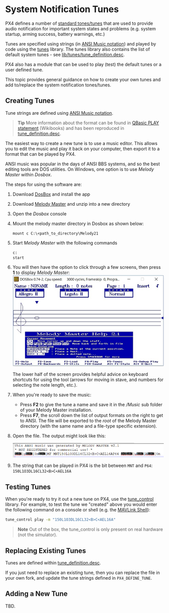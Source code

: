 # System Notification Tunes

PX4 defines a number of [standard tones/tunes](https://docs.px4.io/master/en/getting_started/tunes.html) that are used to provide audio notification for important system states and problems (e.g. system startup, arming success, battery warnings, etc.)

Tunes are specified using strings (in [ANSI Music notation](http://artscene.textfiles.com/ansimusic/information/ansimtech.txt)) and played by code using the [tunes](https://github.com/PX4/Firmware/tree/master/src/lib/tunes) library.
The tunes library also contains the list of default system tunes - see [lib/tunes/tune_definition.desc](https://github.com/PX4/Firmware/blob/master/src/lib/tunes/tune_definition.desc).

PX4 also has a module that can be used to play (test) the default tunes or a user defined tune.

This topic provides general guidance on how to create your own tunes and add to/replace the system notification tones/tunes.


## Creating Tunes

Tune strings are defined using [ANSI Music notation](http://artscene.textfiles.com/ansimusic/information/ansimtech.txt).

> **Tip** More information about the format can be found in [QBasic PLAY statement](https://en.wikibooks.org/wiki/QBasic/Appendix#PLAY) (Wikibooks) and has been reproduced in [tune_definition.desc](https://github.com/PX4/Firmware/blob/master/src/lib/tunes/tune_definition.desc).

The easiest way to create a new tune is to use a music editor.
This allows you to edit the music and play it back on your computer, then export it to a format that can be played by PX4.

ANSI music was popular in the days of ANSI BBS systems, and so the best editing tools are DOS utilities.
On Windows, one option is to use *Melody Master* within *Dosbox*.

The steps for using the software are:

1. Download [DosBox](http://www.dosbox.com/) and install the app
1. Download [Melody Master](ftp://archives.thebbs.org/ansi_utilities/melody21.zip) and unzip into a new directory
1. Open the *Dosbox* console
1. Mount the melody master directory in Dosbox as shown below:
   ```
   mount c C:\<path_to_directory\Melody21
   ```
1. Start *Melody Master* with the following commands
   ```
   c:
   start
   ```
1. You will then have the option to click through a few screens, then press **1** to display *Melody Master*:
   ![Melody Master 2.1](../../assets/tunes/tunes_melody_master_2_1.jpg)
   
   The lower half of the screen provides helpful advice on keyboard shortcuts for using the tool (arrows for moving in stave, and numbers for selecting the note length, etc.).
1. When you're ready to save the music:
   - Press **F2** to give the tune a name and save it in the */Music* sub folder of your Melody Master installation.
   - Press **F7**, the scroll down the list of output formats on the right to get to ANSI.
     The file will be exported to the *root* of the Melody Master directory (with the same name and a file-type specific extension).
1. Open the file.
   The output might look like this:
   
   ![ANSI Output from file](../../assets/tunes/tune_musicmaker_ansi_output.png)

1. The string that can be played in PX4 is the bit between `MNT` and `P64`: `150L1O3DL16CL32<B>C<AEL16A`


## Testing Tunes

When you're ready to try it out a new tune on PX4, use the [tune_control](../middleware/modules_system.md#tunecontrol) library.
For example, to test the tune we "created" above you would enter the following command on a console or shell (e.g. the [MAVLink Shell](../debug/system_console.md#mavlink_shell)):
```sh
tune_control play -m "150L1O3DL16CL32<B>C<AEL16A"
```

> **Note** Out of the box, the tune_control is only present on real hardware (not the simulator).


## Replacing Existing Tunes

Tunes are defined within [tune_definition.desc](https://github.com/PX4/Firmware/blob/master/src/lib/tunes/tune_definition.desc).

If you just need to replace an existing tune, then you can replace the file in your own fork, and update the tune strings defined in `PX4_DEFINE_TUNE`.


## Adding a New Tune


TBD.

<!-- 

1. Assumption is that you need to define a new `PX4_DEFINE_TUNE` with its own number in the file.
2. Need to look at how tunes are played. Problem for another day.

-->